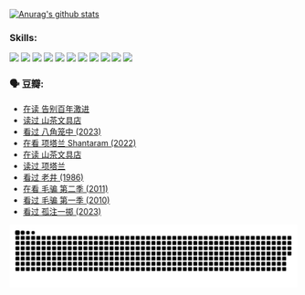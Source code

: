 
[![Anurag's github stats](https://github-readme-stats.vercel.app/api?username=w940853815)](https://github.com/anuraghazra/github-readme-stats)

### Skills:

<code><img height="32" src="https://cdn.jsdelivr.net/npm/simple-icons@v5/icons/python.svg"></code>
<code><img height="32" src="https://cdn.jsdelivr.net/npm/simple-icons@v5/icons/javascript.svg"></code>
<code><img height="32" src="https://cdn.jsdelivr.net/npm/simple-icons@v5/icons/django.svg"></code>
<code><img height="32" src="https://cdn.jsdelivr.net/npm/simple-icons@v5/icons/flask.svg"></code>
<code><img height="32" src="https://cdn.jsdelivr.net/npm/simple-icons@v5/icons/vuetify.svg"></code>
<code><img height="32" src="https://cdn.jsdelivr.net/npm/simple-icons@v5/icons/git.svg"></code>
<code><img height="32" src="https://cdn.jsdelivr.net/npm/simple-icons@v5/icons/docker.svg"></code>
<code><img height="32" src="https://cdn.jsdelivr.net/npm/simple-icons@v5/icons/postgresql.svg"></code>
<code><img height="32" src="https://cdn.jsdelivr.net/npm/simple-icons@v5/icons/elasticsearch.svg"></code>
<code><img height="32" src="https://cdn.jsdelivr.net/npm/simple-icons@v5/icons/macos.svg"></code>
<code><img height="32" src="https://cdn.jsdelivr.net/npm/simple-icons@v5/icons/linux.svg"></code>

### 🗣 豆瓣:

<!-- DOUBAN-ACTIVITIES:START -->
- [在读 告别百年激进](https://www.douban.com/people/136069238/status/4374953075/?_i=95010478)
- [读过 山茶文具店](https://www.douban.com/people/136069238/status/4374952154/?_i=95010478)
- [看过 八角笼中‎ (2023)](https://www.douban.com/people/136069238/status/4367541707/?_i=95010478)
- [在看 项塔兰 Shantaram‎ (2022)](https://www.douban.com/people/136069238/status/4365497032/?_i=95010478)
- [在读 山茶文具店](https://www.douban.com/people/136069238/status/4364620725/?_i=95010478)
- [读过 项塔兰](https://www.douban.com/people/136069238/status/4364620288/?_i=95010478)
- [看过 老井‎ (1986)](https://www.douban.com/people/136069238/status/4362366672/?_i=95010478)
- [在看 毛骗 第二季‎ (2011)](https://www.douban.com/people/136069238/status/4355752869/?_i=95010478)
- [看过 毛骗 第一季‎ (2010)](https://www.douban.com/people/136069238/status/4355752667/?_i=95010478)
- [看过 孤注一掷‎ (2023)](https://www.douban.com/people/136069238/status/4354774568/?_i=95010478)
<!-- DOUBAN-ACTIVITIES:END -->


![Snake animation](https://raw.githubusercontent.com/w940853815/w940853815/output/github-contribution-grid-snake.svg)

<!--
**w940853815/w940853815** is a ✨ _special_ ✨ repository because its `README.md` (this file) appears on your GitHub profile.

Here are some ideas to get you started:

- 🔭 I’m currently working on ...
- 🌱 I’m currently learning ...
- 👯 I’m looking to collaborate on ...
- 🤔 I’m looking for help with ...
- 💬 Ask me about ...
- 📫 How to reach me: ...
- 😄 Pronouns: ...
- ⚡ Fun fact: ...
-->
